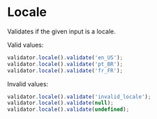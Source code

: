 # Locale

Validates if the given input is a locale.

Valid values:

```js
validator.locale().validate('en_US');
validator.locale().validate('pt_BR');
validator.locale().validate('fr_FR');
```

Invalid values:

```js
validator.locale().validate('invalid_locale');
validator.locale().validate(null);
validator.locale().validate(undefined);
```
